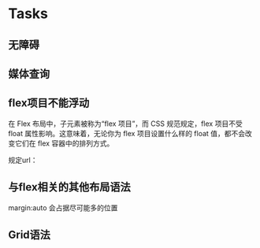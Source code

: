 # Tasks
## 无障碍
## 媒体查询

## flex项目不能浮动

在 Flex 布局中，子元素被称为“flex 项目”，而 CSS 规范规定，flex 项目不受 float 属性影响。这意味着，无论你为 flex 项目设置什么样的 float 值，都不会改变它们在 flex 容器中的排列方式。

规定url：

## 与flex相关的其他布局语法

margin:auto 会占据尽可能多的位置

## Grid语法
